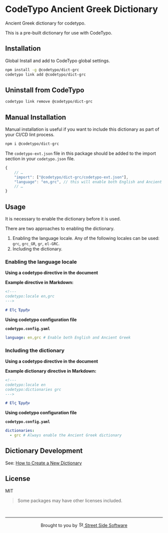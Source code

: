 # CodeTypo Ancient Greek Dictionary

Ancient Greek dictionary for codetypo.

This is a pre-built dictionary for use with CodeTypo.

## Installation

Global Install and add to CodeTypo global settings.

```sh
npm install -g @codetypo/dict-grc
codetypo link add @codetypo/dict-grc
```

## Uninstall from CodeTypo

```sh
codetypo link remove @codetypo/dict-grc
```

## Manual Installation

Manual installation is useful if you want to include this dictionary as part of your CI/CD lint process.

```sh
npm i @codetypo/dict-grc
```

The `codetypo-ext.json` file in this package should be added to the import section in your `codetypo.json` file.

```javascript
{
    // …
    "import": ["@codetypo/dict-grc/codetypo-ext.json"],
    "language": "en,grc", // this will enable both English and Ancient Greek
    // …
}
```

## Usage

It is necessary to enable the dictionary before it is used.

There are two approaches to enabling the dictionary.

1. Enabling the language locale.
   Any of the following locales can be used: `grc`, `grc_GR`, `gr`, `el-GRC`.
1. Including the dictionary.

### Enabling the language locale

**Using a codetypo directive in the document**

**Example directive in Markdown:**

```markdown
<!---
codetypo:locale en,grc
--->

# Εἲς Ἑρμῆν
```

**Using codetypo configuration file**

**`codetypo.config.yaml`**

```yaml
language: en,grc # Enable both English and Ancient Greek
```

### Including the dictionary

**Using a codetypo directive in the document**

**Example dictionary directive in Markdown:**

```markdown
<!---
codetypo:locale en
codetypo:dictionaries grc
--->

# Εἲς Ἑρμῆν
```

**Using codetypo configuration file**

**`codetypo.config.yaml`**

```yaml
dictionaries:
  - grc # Always enable the Ancient Greek dictionary
```

## Dictionary Development

See: [How to Create a New Dictionary](https://github.com/khulnasoft/codetypo-dicts#how-to-create-a-new-dictionary)

## License

MIT

> Some packages may have other licenses included.

<!--- @@inject: ../../static/footer.md --->

<br/>

---

<p align="center">
Brought to you by <a href="https://streetsidesoftware.com" title="Street Side Software">
<img width="16" alt="Street Side Software Logo" src="https://i.imgur.com/CyduuVY.png" /> Street Side Software
</a>
</p>

<!--- @@inject-end: ../../static/footer.md --->
